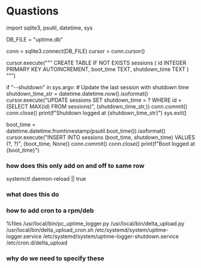 # Quastions

import sqlite3, psutil, datetime, sys

DB_FILE = "uptime.db"

conn = sqlite3.connect(DB_FILE)
cursor = conn.cursor()

cursor.execute("""
CREATE TABLE IF NOT EXISTS sessions (
    id INTEGER PRIMARY KEY AUTOINCREMENT,
    boot_time TEXT,
    shutdown_time TEXT
)
""")

if "--shutdown" in sys.argv:
    # Update the last session with shutdown time
    shutdown_time_str = datetime.datetime.now().isoformat()
    cursor.execute("UPDATE sessions SET shutdown_time = ? WHERE id = (SELECT MAX(id) FROM sessions)",
                   (shutdown_time_str,))
    conn.commit()
    conn.close()
    print(f"Shutdown logged at {shutdown_time_str}")
    sys.exit()

boot_time = datetime.datetime.fromtimestamp(psutil.boot_time()).isoformat()
cursor.execute("INSERT INTO sessions (boot_time, shutdown_time) VALUES (?, ?)", (boot_time, None))
conn.commit()
conn.close()
print(f"Boot logged at {boot_time}") 

### how does this only add on and off to same row

systemctl daemon-reload || true

### what does this do

### how to add cron to a rpm/deb

%files
/usr/local/bin/pc_uptime_logger.py
/usr/local/bin/delta_upload.py
/usr/local/bin/delta_upload_cron.sh
/etc/systemd/system/uptime-logger.service
/etc/systemd/system/uptime-logger-shutdown.service
/etc/cron.d/delta_upload

### why do we need to specify these
